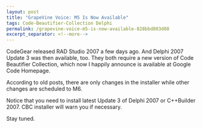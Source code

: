 ```yaml
---
layout: post
title: "GrapeVine Voice: M5 Is Now Available"
tags: Code-Beautifier-Collection Delphi
permalink: /grapevine-voice-m5-is-now-available-828bbd803d88
excerpt_separator: <!--more-->
---
```

CodeGear released RAD Studio 2007 a few days ago. And Delphi 2007 Update 3 was then available, too. They both require a new version of Code Beautifier Collection, which now I happily announce is available at Google Code Homepage.

According to old posts, there are only changes in the installer while other changes are scheduled to M6.

Notice that you need to install latest Update 3 of Delphi 2007 or C++Builder 2007. CBC installer will warn you if necessary.

Stay tuned.
<!--more-->